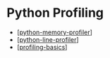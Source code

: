 # Python Profiling

- [[python-memory-profiler]]
- [[python-line-profiler]]
- [[profiling-basics]]

[//begin]: # "Autogenerated link references for markdown compatibility"
[python-memory-profiler]: python-memory-profiler.md "Python Memory Profiler"
[python-line-profiler]: python-line-profiler.md "Python Line Profiler"
[profiling-basics]: profiling-basics.md "Profiling Basics"
[//end]: # "Autogenerated link references"